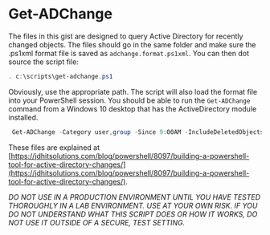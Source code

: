 # Get-ADChange

The files in this gist are designed to query Active Directory for recently changed objects. The files should go in the same folder and make sure the .ps1xml format file is saved as `adchange.format.ps1xml`. You can then dot source the script file:

```powershell
. c:\scripts\get-adchange.ps1
```

Obviously, use the appropriate path. The script will also load the format file into your PowerShell session. You should be able to run the `Get-ADChange` command from a Windows 10 desktop that has the ActiveDirectory module installed.

```powershell
 Get-ADChange -Category user,group -Since 9:00AM -IncludeDeletedObjects
 ```

These files are explained at [https://jdhitsolutions.com/blog/powershell/8097/building-a-powershell-tool-for-active-directory-changes/](https://jdhitsolutions.com/blog/powershell/8097/building-a-powershell-tool-for-active-directory-changes/).

*_DO NOT USE IN A PRODUCTION ENVIRONMENT UNTIL YOU HAVE TESTED THOROUGHLY IN A LAB ENVIRONMENT. USE AT YOUR OWN RISK.  IF YOU DO NOT UNDERSTAND WHAT THIS SCRIPT DOES OR HOW IT WORKS, DO NOT USE IT OUTSIDE OF A SECURE, TEST SETTING._*

